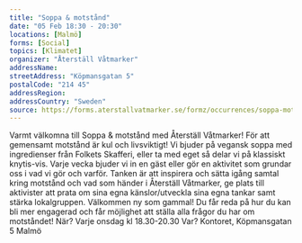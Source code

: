 ```yaml
---
title: "Soppa & motstånd"
date: "05 Feb 18:30 - 20:30"
locations: [Malmö]
forms: [Social]
topics: [Klimatet]
organizer: "Återställ Våtmarker"
addressName:
streetAddress: "Köpmansgatan 5"
postalCode: "214 45"
addressRegion:
addressCountry: "Sweden"
source: https://forms.aterstallvatmarker.se/formz/occurrences/soppa-motstand-malmo-2025-02-05/registrations/new
---
```

Varmt välkomna till Soppa & motstånd med Återställ Våtmarker! För att gemensamt motstånd är kul och livsviktigt! Vi bjuder på vegansk soppa med ingredienser från Folkets Skafferi, eller ta med eget så delar vi på klassiskt knytis-vis. Varje vecka bjuder vi in en gäst eller gör en aktivitet som grundar oss i vad vi gör och varför. Tanken är att inspirera och sätta igång samtal kring motstånd och vad som händer i Återställ Våtmarker, ge plats till aktivister att prata om sina egna känslor/utveckla sina egna tankar samt stärka lokalgruppen. Välkommen ny som gammal! Du får reda på hur du kan bli mer engagerad och får möjlighet att ställa alla frågor du har om motståndet! När? Varje onsdag kl 18.30-20.30 Var? Kontoret, Köpmansgatan 5 Malmö
